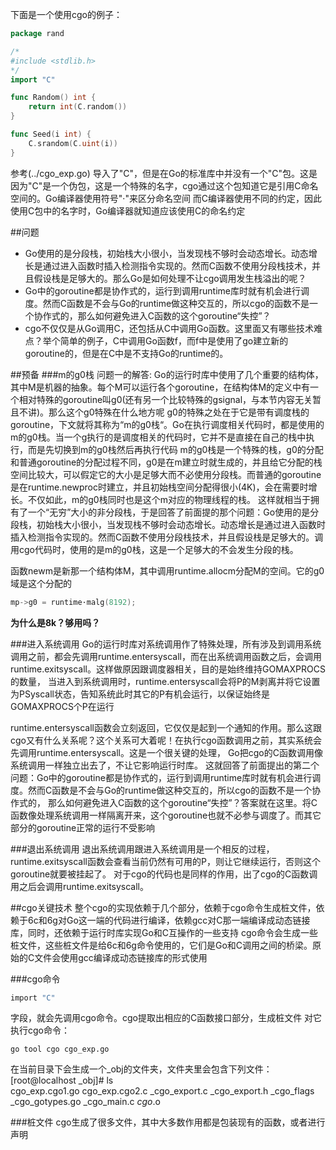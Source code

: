 下面是一个使用cgo的例子：
```go
package rand

/*
#include <stdlib.h>
*/
import "C"

func Random() int {
    return int(C.random())
}

func Seed(i int) {
    C.srandom(C.uint(i))
}
```
参考(../cgo_exp.go)
导入了"C"，但是在Go的标准库中并没有一个"C"包。这是因为"C"是一个伪包，这是一个特殊的名字，cgo通过这个包知道它是引用C命名空间的。Go编译器使用符号"·"来区分命名空间
而C编译器使用不同的约定，因此使用C包中的名字时，Go编译器就知道应该使用C的命名约定


##问题
* Go使用的是分段栈，初始栈大小很小，当发现栈不够时会动态增长。动态增长是通过进入函数时插入检测指令实现的。然而C函数不使用分段栈技术，并且假设栈是足够大的。那么Go是如何处理不让cgo调用发生栈溢出的呢？
* Go中的goroutine都是协作式的，运行到调用runtime库时就有机会进行调度。然而C函数是不会与Go的runtime做这种交互的，所以cgo的函数不是一个协作式的，那么如何避免进入C函数的这个goroutine“失控”？
* cgo不仅仅是从Go调用C，还包括从C中调用Go函数。这里面又有哪些技术难点？举个简单的例子，C中调用Go函数f，而f中是使用了go建立新的goroutine的，但是在C中是不支持Go的runtime的。

##预备
###m的g0栈
问题一的解答:
Go的运行时库中使用了几个重要的结构体，其中M是机器的抽象。每个M可以运行各个goroutine，在结构体M的定义中有一个相对特殊的goroutine叫g0(还有另一个比较特殊的gsignal，与本节内容无关暂且不讲)。那么这个g0特殊在什么地方呢
g0的特殊之处在于它是带有调度栈的goroutine，下文就将其称为“m的g0栈“。Go在执行调度相关代码时，都是使用的m的g0栈。当一个g执行的是调度相关的代码时，它并不是直接在自己的栈中执行，而是先切换到m的g0栈然后再执行代码
m的g0栈是一个特殊的栈，g0的分配和普通goroutine的分配过程不同，g0是在m建立时就生成的，并且给它分配的栈空间比较大，可以假定它的大小是足够大而不必使用分段栈。而普通的goroutine是在runtime.newproc时建立，并且初始栈空间分配得很小(4K)，会在需要时增长。不仅如此，m的g0栈同时也是这个m对应的物理线程的栈。
这样就相当于拥有了一个“无穷”大小的非分段栈，于是回答了前面提的那个问题：Go使用的是分段栈，初始栈大小很小，当发现栈不够时会动态增长。动态增长是通过进入函数时插入检测指令实现的。然而C函数不使用分段栈技术，并且假设栈是足够大的。调用cgo代码时，使用的是m的g0栈，这是一个足够大的不会发生分段的栈。

函数newm是新那一个结构体M，其中调用runtime.allocm分配M的空间。它的g0域是这个分配的
```go
mp->g0 = runtime·malg(8192);
```
__为什么是8k？够用吗？__

###进入系统调用
Go的运行时库对系统调用作了特殊处理，所有涉及到调用系统调用之前，都会先调用runtime.entersyscall，而在出系统调用函数之后，会调用runtime.exitsyscall。这样做原因跟调度器相关，目的是始终维持GOMAXPROCS的数量，
当进入到系统调用时，runtime.entersyscall会将P的M剥离并将它设置为PSyscall状态，告知系统此时其它的P有机会运行，以保证始终是GOMAXPROCS个P在运行

runtime.entersyscall函数会立刻返回，它仅仅是起到一个通知的作用。那么这跟cgo又有什么关系呢？这个关系可大着呢！在执行cgo函数调用之前，其实系统会先调用runtime.entersyscall。这是一个很关键的处理，
Go把cgo的C函数调用像系统调用一样独立出去了，不让它影响运行时库。
这就回答了前面提出的第二个问题：Go中的goroutine都是协作式的，运行到调用runtime库时就有机会进行调度。然而C函数是不会与Go的runtime做这种交互的，所以cgo的函数不是一个协作式的，
那么如何避免进入C函数的这个goroutine“失控”？答案就在这里。将C函数像处理系统调用一样隔离开来，这个goroutine也就不必参与调度了。而其它部分的goroutine正常的运行不受影响

###退出系统调用
退出系统调用跟进入系统调用是一个相反的过程，runtime.exitsyscall函数会查看当前仍然有可用的P，则让它继续运行，否则这个goroutine就要被挂起了。
对于cgo的代码也是同样的作用，出了cgo的C函数调用之后会调用runtime.exitsyscall。


##cgo关键技术
整个cgo的实现依赖于几个部分，依赖于cgo命令生成桩文件，依赖于6c和6g对Go这一端的代码进行编译，依赖gcc对C那一端编译成动态链接库，同时，还依赖于运行时库实现Go和C互操作的一些支持
cgo命令会生成一些桩文件，这些桩文件是给6c和6g命令使用的，它们是Go和C调用之间的桥梁。原始的C文件会使用gcc编译成动态链接库的形式使用

###cgo命令
```C
import "C"
```
字段，就会先调用cgo命令。cgo提取出相应的C函数接口部分，生成桩文件
对它执行cgo命令：
```shell
go tool cgo cgo_exp.go
```
在当前目录下会生成一个_obj的文件夹，文件夹里会包含下列文件：  
[root@localhost _obj]# ls  
cgo_exp.cgo1.go  cgo_exp.cgo2.c  _cgo_export.c  _cgo_export.h  _cgo_flags  _cgo_gotypes.go  _cgo_main.c  _cgo_.o

###桩文件
cgo生成了很多文件，其中大多数作用都是包装现有的函数，或者进行声明








